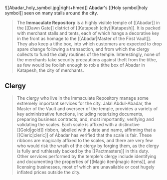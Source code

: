![[Abadar_holy_symbol.jpg|right+hmed]] 
 Abadar's [[Holy symbol|holy symbol]] seen on many stalls around the city.
> The **Immaculate Repository** is a highly visible temple of [[Abadar]] in the [[Dawn Gate]] district of [[Katapesh (city)|Katapesh]]. It is packed with merchant stalls and tents, each of which hangs a decorative key in the front as homage to the [[Abadar|Master of the First Vault]]. They also keep a tithe box, into which customers are expected to drop spare change following a transaction, and from which the clergy collects to fund the daily routines of the temple. Interestingly, none of the merchants take security precautions against theft from the tithe, as few would be foolish enough to rob a tithe box of Abadar in Katapesh, the city of merchants.


## Clergy

> The clergy who live in the Immaculate Repository manage some extremely important services for the city. Jalal Abdul-Abadar, the Master of the Vault and overseer of the temple, provides a variety of key administrative functions, including notarizing documents, preparing business contracts, and, most importantly, verifying and validating the scales. Each scale is affixed with a distinctive [[Gold|gold]] ribbon, labelled with a date and name, affirming that a [[Cleric|cleric]] of Abadar has verified that the scale is fair. These ribbons are magically affixed to the scales, and there are very few who would risk the wrath of the clergy by forging them, as the clergy is fully and ruthlessly backed by the [[Pactmasters]] in this duty. Other services performed by the temple's clergy include identifying and documenting the properties of [[Magic item|magic items]], and licensing businesses, most of which are unavailable or cost hugely inflated prices outside the city.







